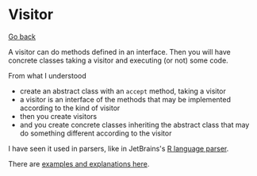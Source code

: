 # Visitor

[Go back](..)

A visitor can do methods defined in an interface. Then you will have concrete classes taking a visitor and executing (or not) some code.

From what I understood

* create an abstract class with an ``accept`` method, taking a visitor
* a visitor is an interface of the methods that may be implemented according to the kind of visitor
* then you create visitors
* and you create concrete classes inheriting the abstract class that may do something different according to the visitor

I have seen it used in parsers, like in JetBrains's [R language parser](https://github.com/JetBrains/Rplugin/blob/master/gen/org/jetbrains/r/psi/api/RVisitor.java).

There are [examples and explanations here](https://java-design-patterns.com/patterns/visitor/).